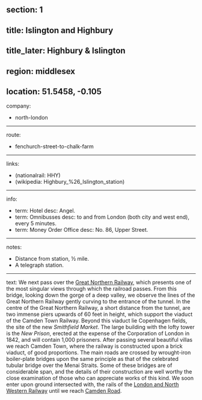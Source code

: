 section: 1
----
title: Islington and Highbury
----
title_later: Highbury & Islington
----
region: middlesex
----
location: 51.5458, -0.105
----
company:
- north-london
----
route:
- fenchurch-street-to-chalk-farm
----
links:
- (nationalrail: HHY)
- (wikipedia: Highbury_%26_Islington_station)
----
info:
- term: Hotel
  desc: Angel.
- term: Omnibusses
  desc: to and from London (both city and west end), every 5 minutes.
- term: Money Order Office
  desc: No. 86, Upper Street.
----
notes:
- Distance from station, ½ mile.
- A telegraph station.
----
text: We next pass over the [Great Northern Railway](/companies/great-northern), which presents one of the most singular views through which the railroad passes. From this bridge, looking down the gorge of a deep valley, we observe the lines of the Great Northern Railway gently curving to the entrance of the tunnel. In the centre of the Great Northern Railway, a short distance from the tunnel, are two immense piers upwards of 60 feet in height, which support the viaduct of the Camden Town Railway. Beyond this viaduct lie Copenhagen fields, the site of the new *Smithfield Market*. The large building with the lofty tower is the *New Prison*, erected at the expense of the Corporation of London in 1842, and will contain 1,000 prisoners. After passing several beautiful villas we reach Camden Town, where the railway is constructed upon a brick viaduct, of good proportions. The main roads are crossed by wrought-iron boiler-plate bridges upon the same principle as that of the celebrated tubular bridge over the Menai Straits. Some of these bridges are of considerable span, and the details of their construction are well worthy the close examination of those who can appreciate works of this kind. We soon enter upon ground intersected with, the rails of the [London and North Western Railway](/companies/london-and-north-western) until we reach [Camden Road](/stations/camden-road).
